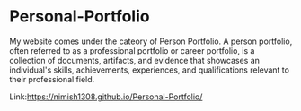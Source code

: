 # Personal-Portfolio
My website comes under the cateory of Person Portfolio. A person portfolio, often referred to as a professional portfolio or career portfolio, is a collection of documents, artifacts, and evidence that showcases an individual's skills, achievements, experiences, and qualifications relevant to their professional field. 

Link:https://nimish1308.github.io/Personal-Portfolio/
